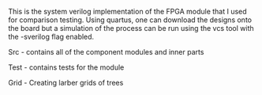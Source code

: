 This is the system verilog implementation of the FPGA module that I used for comparison testing.
Using quartus, one can download the designs onto the board but a simulation of the process can be run
using the vcs tool with the -sverilog flag enabled.

Src - contains all of the component modules and inner parts

Test - contains tests for the module

Grid - Creating larber grids of trees
